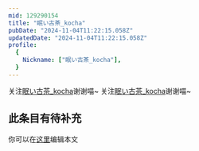 ```yaml
---
mid: 129290154
title: "眠い古茶_kocha"
pubDate: "2024-11-04T11:22:15.058Z"
updatedDate: "2024-11-04T11:22:15.058Z"
profile:
  {
    Nickname: ["眠い古茶_kocha"],
  }
---
```


关注[眠い古茶_kocha](https://space.bilibili.com/129290154)谢谢喵~ 关注[眠い古茶_kocha](https://space.bilibili.com/129290154)谢谢喵~

## 此条目有待补充
你可以在[这里](https://github.com/Yuhanawa/VTuber.ICU/edit/master/src/content/v/眠い古茶_kocha/index.md)编辑本文
